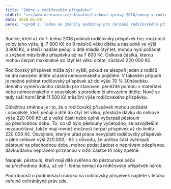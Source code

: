 ```yaml
---
title: "Změny v rodičovském příspěvku"
oldUrl: "src/www.ochrance.cz/aktualne/tiskove-zpravy-2018/zmeny-v-rodicovskem-prispevku"
date: 2018-01-08
perex: "<p>Od 1. ledna se změnily podmínky pro čerpání rodičovského příspěvku. Některé změny iniciovala ombudsmanka na základě svých poznatků z praxe. Nejdůležitější změnou je možnost rodičů čerpat rodičovský příspěvek až ve výši 7 600 Kč měsíčně.</p>"
---
```


<!-- imported from the old website -->

<p>Rodiče, kteří až do 1. ledna 2018 pobírali rodičovský příspěvek bez možnosti volby jeho výše, tj. 7 600 Kč do 9 měsíců věku dítěte a následně ve výši 3 800 Kč, a kteří i nadále pečují o dítě mladší čtyř let, mohou nyní požádat o zvýšení měsíčního příspěvku až na 7 600 Kč. Celková částka, kterou mohou čerpat maximálně do čtyř let věku dítěte, zůstává 220 000 Kč.</p> <p>Rodičovský příspěvek může být i vyšší, pokud se alespoň jeden z rodičů ke dni narození dítěte účastní nemocenského pojištění. V takovém případě je možné pobírat rodičovský příspěvek až do výše 70 % 30násobku denního vyměřovacího základu pro stanovení peněžité pomoci v mateřství nebo nemocenského v souvislosti s porodem či převzetím dítěte. Nově se tedy ruší horní limit 11 500 Kč měsíční výše rodičovského příspěvku.</p> <p>Důležitou změnou je i to, že o rodičovský příspěvek mohou požádat i osvojitelé, kteří pečují o dítě do čtyř let věku, přestože dávku do celkové výše 220 000 Kč už z velké části nebo úplně vyčerpali pěstouni po přechodnou dobu. To, co už bylo pěstouny vyčerpáno, se osvojitelům nezapočítává, takže mají rovněž možnost čerpat příspěvek až do limitu 220 000 Kč. Osvojitelé, kterým úřad práce nevyplatil rodičovský příspěvek v plné celkové výši 220.000,- Kč z důvodu, že určitou část vyčerpali pěstouni na přechodnou dobu, mohou podat žádost o neprávem odepřenou dávku/dávku neprávem přiznanou v nižší částce tři roky zpětně.  </p> <p>Naopak, pěstouni, kteří mají dítě svěřeno do pěstounské péče na přechodnou dobu, už od 1. ledna nemají na rodičovský příspěvek nárok.</p> Podrobnosti o podmínkách nároku na rodičovský příspěvek najdete v letáku veřejné ochránkyně práv zde.
